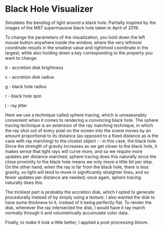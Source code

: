 # Black Hole Visualizer

Simulates the bending of light around a black hole. Partially inspired by the images of the M87 supermassive black hole taken in April of 2019.


To change the parameters of the visualization, you hold down the left mouse button anywhere inside the window, where the very leftmost coordinate results in the smallest value and rightmost coordinate in the largest, while also holding down a key corresponding to the property you want to change.

b - accretion disk brightness

c - accretion disk radius

g - black hole radius

r - black hole spin

j - ray jitter


Here we use a technique called sphere tracing, which is unreasonably convenient when it comes to rendering a convincing black hole. The sphere tracing technique is an extension of the ray marching technique, in which the ray shot out of every pixel on the screen into the scene moves by an amount proportional to its distance (as opposed to a fixed distance as is the case with ray marching) to the closest object -- in this case, the black hole. Since the strength of gravity increases as we get closer to the black hole, it makes sense that light rays will curve more, and so we require more updates per distance marched; sphere tracing does this naturally since the close proximity to the black hole means we only move a little bit per step. On the other hand, when the ray is far from the black hole, there is less gravity, so light will tend to move in significantly straighter lines, and so fewer updates per distance are needed; once again, sphere tracing naturally does this.


The trickiest part is probably the accretion disk, which I opted to generate procedurally instead of by simply using a texture. I also wanted the disk to have some thickness to it, instead of it being perfectly flat. To render the disk, whenever the ray intersected the disk, I would have it ray march normally through it and volumetrically accumulate color data.


Finally, to make it look a little better, I applied a post-processing bloom.
